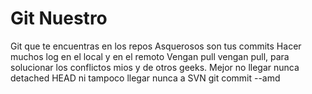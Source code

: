 # Git Nuestro

Git que te encuentras en los repos
Asquerosos son tus commits
Hacer muchos log en el local y
en el remoto
Vengan pull vengan pull, para 
solucionar los conflictos mios y
de otros geeks.
Mejor no llegar nunca detached HEAD
ni tampoco llegar nunca a SVN
git commit --amd


